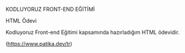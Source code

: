 KODLUYORUZ  FRONT-END EĞİTİMİ
   
   
HTML Ödevi



Kodluyoruz Front-end Eğitimi kapsamında hazırladığım HTML ödevidir.

(https://www.patika.dev/tr)
